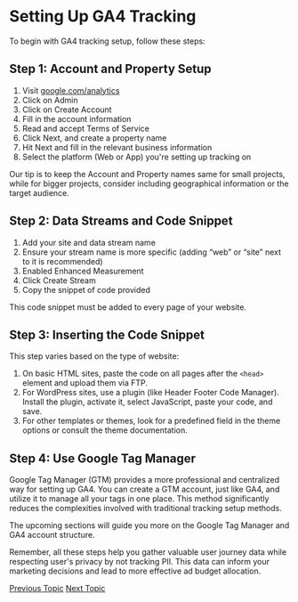 # Setting Up GA4 Tracking

To begin with GA4 tracking setup, follow these steps:

## Step 1: Account and Property Setup

1. Visit [google.com/analytics](https://www.google.com/analytics)
2. Click on Admin
3. Click on Create Account
4. Fill in the account information
5. Read and accept Terms of Service
6. Click Next, and create a property name
7. Hit Next and fill in the relevant business information
8. Select the platform (Web or App) you're setting up tracking on

Our tip is to keep the Account and Property names same for small projects, while for bigger projects, consider including geographical information or the target audience.

## Step 2: Data Streams and Code Snippet

1. Add your site and data stream name
2. Ensure your stream name is more specific (adding “web” or “site” next to it is recommended)
3. Enabled Enhanced Measurement
4. Click Create Stream
5. Copy the snippet of code provided

This code snippet must be added to every page of your website.

## Step 3: Inserting the Code Snippet

This step varies based on the type of website:

1. On basic HTML sites, paste the code on all pages after the `<head>` element and upload them via FTP.
2. For WordPress sites, use a plugin (like Header Footer Code Manager). Install the plugin, activate it, select JavaScript, paste your code, and save.
3. For other templates or themes, look for a predefined field in the theme options or consult the theme documentation.

## Step 4: Use Google Tag Manager

Google Tag Manager (GTM) provides a more professional and centralized way for setting up GA4. You can create a GTM account, just like GA4, and utilize it to manage all your tags in one place. This method significantly reduces the complexities involved with traditional tracking setup methods.

The upcoming sections will guide you more on the Google Tag Manager and GA4 account structure.

Remember, all these steps help you gather valuable user journey data while respecting user's privacy by not tracking PII. This data can inform your marketing decisions and lead to more effective ad budget allocation.

[Previous Topic](User_Interaction,_Event_Tracking,_and_Session_Data_in_GA4.md) [Next Topic](Google_Tag_Manager_and_Google_Analytics_4_Integration_Guide.md)
